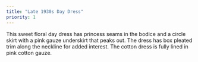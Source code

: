 ```yaml
---
title: "Late 1930s Day Dress"
priority: 1
---
```


This sweet floral day dress has princess seams in the bodice and a circle skirt with a pink gauze underskirt that peaks out. The dress has box pleated trim along the neckline for added interest. The cotton dress is fully lined in pink cotton gauze. 